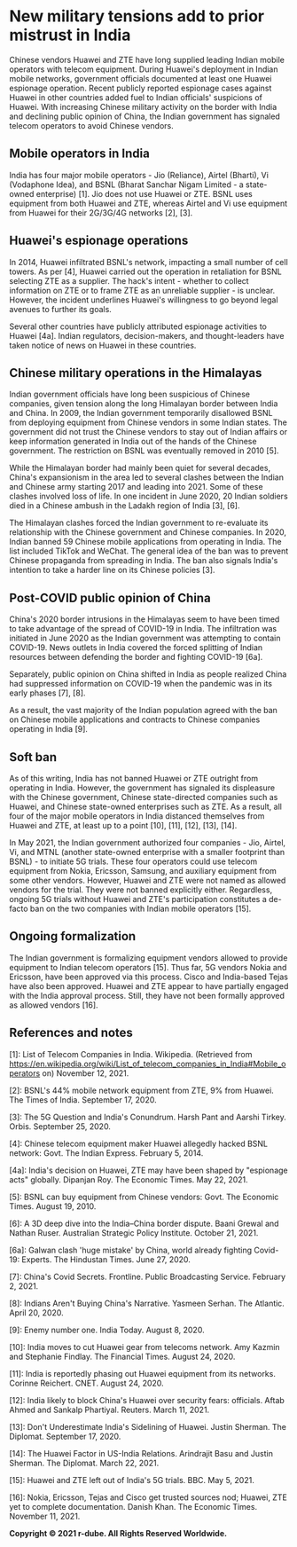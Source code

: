 # New military tensions add to prior mistrust in India
Chinese vendors Huawei and ZTE have long supplied leading Indian mobile operators with telecom equipment.
During Huawei's deployment in Indian mobile networks, government officials documented at least one Huawei espionage operation.
Recent publicly reported espionage cases against Huawei in other countries added fuel to Indian officials' suspicions of Huawei.
With increasing Chinese military activity on the border with India and declining public opinion of China, the Indian government has signaled telecom operators to avoid Chinese vendors.

## Mobile operators in India
India has four major mobile operators - Jio (Reliance), Airtel (Bharti), Vi (Vodaphone Idea), and BSNL (Bharat Sanchar Nigam Limited - a state-owned enterprise) \[1\].
Jio does not use Huawei or ZTE.
BSNL uses equipment from both Huawei and ZTE, whereas Airtel and Vi use equipment from Huawei for their 2G/3G/4G networks \[2\], \[3\].

## Huawei's espionage operations
In 2014, Huawei infiltrated BSNL's network, impacting a small number of cell towers.
As per \[4\], Huawei carried out the operation in retaliation for BSNL selecting ZTE as a supplier. 
The hack's intent - whether to collect information on ZTE or to frame ZTE as an unreliable supplier - is unclear.
However, the incident underlines Huawei's willingness to go beyond legal avenues to further its goals.

Several other countries have publicly attributed espionage activities to Huawei \[4a\].
Indian regulators, decision-makers, and thought-leaders have taken notice of news on Huawei in these countries. 

## Chinese military operations in the Himalayas
Indian government officials have long been suspicious of Chinese companies, given tension along the long Himalayan border between India and China.
In 2009, the Indian government temporarily disallowed BSNL from deploying equipment from Chinese vendors in some Indian states.
The government did not trust the Chinese vendors to stay out of Indian affairs or keep information generated in India out of the hands of the Chinese government.
The restriction on BSNL was eventually removed in 2010 \[5\].

While the Himalayan border had mainly been quiet for several decades, China's expansionism in the area led to several clashes between the Indian and Chinese army starting 2017 and leading into 2021.
Some of these clashes involved loss of life.
In one incident in June 2020, 20 Indian soldiers died in a Chinese ambush in the Ladakh region of India \[3\], \[6\].

The Himalayan clashes forced the Indian government to re-evaluate its relationship with the Chinese government and Chinese companies.
In 2020, Indian banned 59 Chinese mobile applications from operating in India. 
The list included TikTok and WeChat.
The general idea of the ban was to prevent Chinese propaganda from spreading in India.
The ban also signals India's intention to take a harder line on its Chinese policies \[3\].

## Post-COVID public opinion of China 
China's 2020 border intrusions in the Himalayas seem to have been timed to take advantage of the spread of COVID-19 in India.
The infiltration was initiated in June 2020 as the Indian government was attempting to contain COVID-19.
News outlets in India covered the forced splitting of Indian resources between defending the border and fighting COVID-19 \[6a\].

Separately, public opinion on China shifted in India as people realized China had suppressed information on COVID-19 when the pandemic was in its early phases \[7\], \[8\].

As a result, the vast majority of the Indian population agreed with the ban on Chinese mobile applications and contracts to Chinese companies operating in India \[9\].

## Soft ban
As of this writing, India has not banned Huawei or ZTE outright from operating in India.
However, the government has signaled its displeasure with the Chinese government, Chinese state-directed companies such as Huawei, and Chinese state-owned enterprises such as ZTE. 
As a result, all four of the major mobile operators in India distanced themselves from Huawei and ZTE, at least up to a point \[10\], \[11\], \[12\], \[13\], \[14\].

In May 2021, the Indian government authorized four companies - Jio, Airtel, Vi, and MTNL (another state-owned enterprise with a smaller footprint than BSNL) - to initiate 5G trials.
These four operators could use telecom equipment from Nokia, Ericsson, Samsung, and auxiliary equipment from some other vendors.
However, Huawei and ZTE were not named as allowed vendors for the trial.
They were not banned explicitly either.
Regardless, ongoing 5G trials without Huawei and ZTE's participation constitutes a de-facto ban on the two companies with Indian mobile operators \[15\].

## Ongoing formalization
The Indian government is formalizing equipment vendors allowed to provide equipment to Indian telecom operators \[15\].
Thus far, 5G vendors Nokia and Ericsson, have been approved via this process.
Cisco and India-based Tejas have also been approved.
Huawei and ZTE appear to have partially engaged with the India approval process. 
Still, they have not been formally approved as allowed vendors \[16\].


## References and notes
\[1\]: List of Telecom Companies in India. Wikipedia. (Retrieved from https://en.wikipedia.org/wiki/List_of_telecom_companies_in_India#Mobile_operators on) November 12, 2021.

\[2\]: BSNL's 44% mobile network equipment from ZTE, 9% from Huawei. The Times of India. September 17, 2020.

\[3\]: The 5G Question and India's Conundrum. Harsh Pant and Aarshi Tirkey. Orbis. September 25, 2020.

\[4\]: Chinese telecom equipment maker Huawei allegedly hacked BSNL network: Govt. The Indian Express. February 5, 2014.

\[4a\]: India's decision on Huawei, ZTE may have been shaped by "espionage acts" globally. Dipanjan Roy. The Economic Times. May 22, 2021.

\[5\]: BSNL can buy equipment from Chinese vendors: Govt. The Economic Times. August 19, 2010.

\[6\]: A 3D deep dive into the India–China border dispute. Baani Grewal and Nathan Ruser. Australian Strategic Policy Institute. October 21, 2021.

\[6a\]: Galwan clash 'huge mistake' by China, world already fighting Covid-19: Experts. The Hindustan Times. June 27, 2020.

\[7\]: China's Covid Secrets. Frontline. Public Broadcasting Service. February 2, 2021.

\[8\]: Indians Aren't Buying China's Narrative. Yasmeen Serhan. The Atlantic. April 20, 2020.

\[9\]: Enemy number one. India Today. August 8, 2020.

\[10\]: India moves to cut Huawei gear from telecoms network. Amy Kazmin and Stephanie Findlay. The Financial Times. August 24, 2020.

\[11\]: India is reportedly phasing out Huawei equipment from its networks. Corinne Reichert. CNET. August 24, 2020.

\[12\]: India likely to block China's Huawei over security fears: officials. Aftab Ahmed and Sankalp Phartiyal. Reuters. March 11, 2021.

\[13\]: Don't Underestimate India's Sidelining of Huawei. Justin Sherman. The Diplomat. September 17, 2020.

\[14\]: The Huawei Factor in US-India Relations. Arindrajit Basu and Justin Sherman. The Diplomat. March 22, 2021.

\[15\]: Huawei and ZTE left out of India's 5G trials. BBC. May 5, 2021.

\[16\]: Nokia, Ericsson, Tejas and Cisco get trusted sources nod; Huawei, ZTE yet to complete documentation. Danish Khan. The Economic Times. November 11, 2021.

**Copyright © 2021 r-dube. All Rights Reserved Worldwide.**